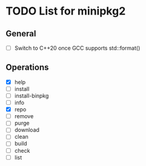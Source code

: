 # TODO List for minipkg2


## General
- [ ] Switch to C++20 once GCC supports std::format()

## Operations
- [x] help
- [ ] install
- [ ] install-binpkg
- [ ] info
- [x] repo
- [ ] remove
- [ ] purge
- [ ] download
- [ ] clean
- [ ] build
- [ ] check
- [ ] list
